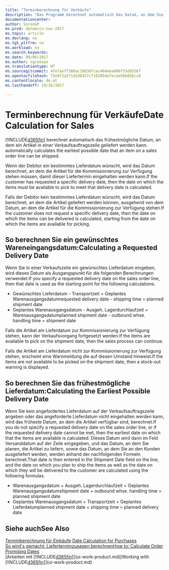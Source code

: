 ```yaml
---
title: "Terminberechnung für Verkäufe"
description: "Das Programm berechnet automatisch das Datum, an dem Sie einen Artikel bestellen müssen, damit er zu einem bestimmten Datum im Lagerbestand vorhanden ist. Dies ist das Datum, an dem Sie erwarten können, dass Artikel, die an einem bestimmten Datum bestellt wurden, zur Kommissionierung verfügbar sind."
documentationcenter: 
author: SorenGP
ms.prod: dynamics-nav-2017
ms.topic: article
ms.devlang: na
ms.tgt_pltfrm: na
ms.workload: na
ms.search.keywords: 
ms.date: 09/06/2017
ms.author: sgroespe
ms.translationtype: HT
ms.sourcegitcommit: 4fefaef7380ac10836fcac404eea006f55d8556f
ms.openlocfilehash: 72e8f2a2f1d2d6427c716205da7ecee58b85bcc6
ms.contentlocale: de-at
ms.lasthandoff: 10/16/2017

---
```

# <a name="date-calculation-for-sales"></a><span data-ttu-id="c2e4b-104">Terminberechnung für Verkäufe</span><span class="sxs-lookup"><span data-stu-id="c2e4b-104">Date Calculation for Sales</span></span>
[!INCLUDE[d365fin](includes/d365fin_md.md)]<span data-ttu-id="c2e4b-105"> berechnet automatisch das frühestmögliche Datum, an dem ein Artikel in einer Verkaufsauftragszeile geliefert werden kann.</span><span class="sxs-lookup"><span data-stu-id="c2e4b-105"> automatically calculates the earliest possible date that an item on a sales order line can be shipped.</span></span>

<span data-ttu-id="c2e4b-106">Wenn der Debitor ein bestimmtes Lieferdatum wünscht, wird das Datum berechnet, an dem die Artikel für die Kommissionierung zur Verfügung stehen müssen, damit dieser Liefertermin eingehalten werden kann.</span><span class="sxs-lookup"><span data-stu-id="c2e4b-106">If the customer has requested a specific delivery date, then the date on which the items must be available to pick to meet that delivery date is calculated.</span></span>

<span data-ttu-id="c2e4b-107">Falls der Debitor kein bestimmtes Lieferdatum wünscht, wird das Datum berechnet, an dem die Artikel geliefert werden können, ausgehend von dem Datum, an dem die Artikel für die Kommissionierung zur Verfügung stehen.</span><span class="sxs-lookup"><span data-stu-id="c2e4b-107">If the customer does not request a specific delivery date, then the date on which the items can be delivered is calculated, starting from the date on which the items are available for picking.</span></span>

## <a name="calculating-a-requested-delivery-date"></a><span data-ttu-id="c2e4b-108">So berechnen Sie ein gewünschtes Wareneingangsdatum:</span><span class="sxs-lookup"><span data-stu-id="c2e4b-108">Calculating a Requested Delivery Date</span></span>
<span data-ttu-id="c2e4b-109">Wenn Sie in einer Verkaufszeile ein gewünschtes Lieferdatum eingeben, wird dieses Datum als Ausgangspunkt für die folgenden Berechnungen verwendet.</span><span class="sxs-lookup"><span data-stu-id="c2e4b-109">If you specify a requested delivery date on the sales order line, then that date is used as the starting point for the following calculations.</span></span>

- <span data-ttu-id="c2e4b-110">Gewünschtes Lieferdatum - Transportzeit = Geplantes Warenausgangsdatum</span><span class="sxs-lookup"><span data-stu-id="c2e4b-110">requested delivery date - shipping time = planned shipment date</span></span>
- <span data-ttu-id="c2e4b-111">Geplantes Warenausgangsdatum - Ausgeh. Lagerdurchlaufzeit = Warenausgangsdatum</span><span class="sxs-lookup"><span data-stu-id="c2e4b-111">planned shipment date - outbound whse. handling time = shipment date</span></span>

<span data-ttu-id="c2e4b-112">Falls die Artikel am Lieferdatum zur Kommissionierung zur Verfügung stehen, kann der Verkaufsvorgang fortgesetzt werden.</span><span class="sxs-lookup"><span data-stu-id="c2e4b-112">If the items are available to pick on the shipment date, then the sales process can continue.</span></span>

<span data-ttu-id="c2e4b-113">Falls die Artikel am Lieferdatum nicht zur Kommissionierung zur Verfügung stehen, erscheint eine Warnmeldung die auf diesen Umstand hinweist.</span><span class="sxs-lookup"><span data-stu-id="c2e4b-113">If the items are not available to be picked on the shipment date, then a stock-out warning is displayed.</span></span>

## <a name="calculating-the-earliest-possible-delivery-date"></a><span data-ttu-id="c2e4b-114">So berechnen Sie das frühestmögliche Lieferdatum:</span><span class="sxs-lookup"><span data-stu-id="c2e4b-114">Calculating the Earliest Possible Delivery Date</span></span>
<span data-ttu-id="c2e4b-115">Wenn Sie kein angefordertes Lieferdatum auf der Verkaufsauftragszeile angeben oder das angeforderte Lieferdatum nicht eingehalten werden kann, wird das früheste Datum, an dem die Artikel verfügbar sind, berechnet.</span><span class="sxs-lookup"><span data-stu-id="c2e4b-115">If you do not specify a requested delivery date on the sales order line, or if the requested delivery date cannot be met, then the earliest date on which that the items are available is calculated.</span></span> <span data-ttu-id="c2e4b-116">Dieses Datum wird dann im Feld Versanddatum auf der Zeile eingegeben, und das Datum, an dem Sie planen, die Artikel zu liefern, sowie das Datum, an dem Sie an den Kunden ausgeliefert werden, werden anhand der nachfolgenden Formeln berechnet.</span><span class="sxs-lookup"><span data-stu-id="c2e4b-116">That date is then entered in the Shipment Date field on the line, and the date on which you plan to ship the items as well as the date on which they will be delivered to the customer are calculated using the following formulas.</span></span>

- <span data-ttu-id="c2e4b-117">Warenausgangsdatum + Ausgeh. Lagerdurchlaufzeit = Geplantes Warenausgangsdatum</span><span class="sxs-lookup"><span data-stu-id="c2e4b-117">shipment date + outbound whse. handling time = planned shipment date</span></span>
- <span data-ttu-id="c2e4b-118">Geplantes Warenausgangsdatum + Transportzeit = Geplantes Lieferdatum</span><span class="sxs-lookup"><span data-stu-id="c2e4b-118">planned shipment date + shipping time = planned delivery date</span></span>


## <a name="see-also"></a><span data-ttu-id="c2e4b-119">Siehe auch</span><span class="sxs-lookup"><span data-stu-id="c2e4b-119">See Also</span></span>  
 <span data-ttu-id="c2e4b-120">[Terminberechnung für Einkäufe](purchasing-date-calculation-for-purchases.md) </span><span class="sxs-lookup"><span data-stu-id="c2e4b-120">[Date Calculation for Purchases](purchasing-date-calculation-for-purchases.md) </span></span>  
 [<span data-ttu-id="c2e4b-121">So wird's gemacht: Lieferterminzusagen berechnen</span><span class="sxs-lookup"><span data-stu-id="c2e4b-121">How to: Calculate Order Promising Dates</span></span>](sales-how-to-calculate-order-promising-dates.md)  
 <span data-ttu-id="c2e4b-122">[Arbeiten mit [!INCLUDE[d365fin](includes/d365fin_md.md)]](ui-work-product.md)</span><span class="sxs-lookup"><span data-stu-id="c2e4b-122">[Working with [!INCLUDE[d365fin](includes/d365fin_md.md)]](ui-work-product.md)</span></span>

